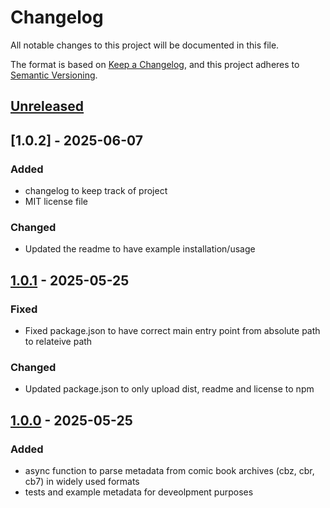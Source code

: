 # Changelog

All notable changes to this project will be documented in this file.

The format is based on [Keep a Changelog](https://keepachangelog.com/en/1.1.0/),
and this project adheres to [Semantic Versioning](https://semver.org/spec/v2.0.0.html).

## [Unreleased]


## [1.0.2] - 2025-06-07

### Added

- changelog to keep track of project
- MIT license file

### Changed

- Updated the readme to have example installation/usage


## [1.0.1] - 2025-05-25

### Fixed

- Fixed package.json to have correct main entry point from absolute path to relateive path

### Changed

- Updated package.json to only upload dist, readme and license to npm

## [1.0.0] - 2025-05-25

### Added

- async function to parse metadata from comic book archives (cbz, cbr, cb7) in widely used formats
- tests and example metadata for deveolpment purposes

[unreleased]: https://github.com/AlexNYC25/comic-metadata-tool/compare/v1.0.1...HEAD
[1.0.1]: https://github.com/AlexNYC25/comic-metadata-tool/compare/v1.0.0...v1.0.1
[1.0.0]: https://github.com/AlexNYC25/comic-metadata-tool/releases/tag/v1.0.0